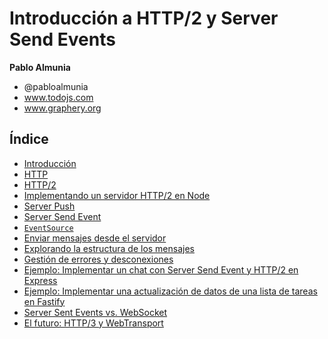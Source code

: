 # Introducción a HTTP/2 y Server Send Events

**Pablo Almunia**

- @pabloalmunia
- www.todojs.com
- www.graphery.org

## Índice

- [Introducción](CH-00.md)
- [HTTP](CH-01.md)
- [HTTP/2](CH-02.md)
- [Implementando un servidor HTTP/2 en Node](COURSE-03.md)
- [Server Push](CH-04.md)
- [Server Send Event](CH-05.md)
- [`EventSource`](CH-06.md)
- [Enviar mensajes desde el servidor](CH-07.md)
- [Explorando la estructura de los mensajes](CH-08.md)
- [Gestión de errores y desconexiones](CH-09.md)
- [Ejemplo: Implementar un chat con Server Send Event y HTTP/2 en Express](CH10.md)
- [Ejemplo: Implementar una actualización de datos de una lista de tareas en Fastify](CH11.md)
- [Server Sent Events vs. WebSocket](CH12.md)
- [El futuro: HTTP/3 y WebTransport](CH-13.md)

